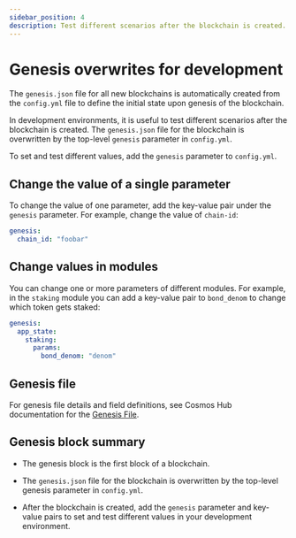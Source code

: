```yaml
---
sidebar_position: 4
description: Test different scenarios after the blockchain is created.
---
```


# Genesis overwrites for development

The `genesis.json` file for all new blockchains is automatically created from the `config.yml` file to define the initial state upon genesis of the blockchain.

In development environments, it is useful to test different scenarios after the blockchain is created. The `genesis.json` file for the blockchain is overwritten by the top-level `genesis` parameter in `config.yml`.

To set and test different values, add the `genesis` parameter to `config.yml`.

## Change the value of a single parameter

To change the value of one parameter, add the key-value pair under the `genesis` parameter. For example, change the value of `chain-id`:

```yaml
genesis:
  chain_id: "foobar"
```

## Change values in modules

You can change one or more parameters of different modules. For example, in the `staking` module you can add a key-value pair to `bond_denom` to change which token gets staked:

```yaml
genesis:
  app_state:
    staking:
      params:
        bond_denom: "denom"
```

## Genesis file

For genesis file details and field definitions, see Cosmos Hub documentation for the [Genesis File](https://hub.cosmos.network/resources/genesis).

## Genesis block summary

- The genesis block is the first block of a blockchain.

- The `genesis.json` file for the blockchain is overwritten by the top-level genesis parameter in `config.yml`.

- After the blockchain is created, add the `genesis` parameter and key-value pairs to set and test different values in your development environment.
